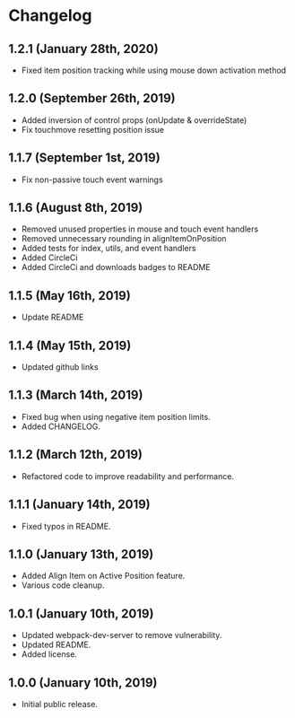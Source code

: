 # Changelog

## 1.2.1 (January 28th, 2020)

- Fixed item position tracking while using mouse down activation method

## 1.2.0 (September 26th, 2019)

- Added inversion of control props (onUpdate & overrideState)
- Fix touchmove resetting position issue

## 1.1.7 (September 1st, 2019)

- Fix non-passive touch event warnings

## 1.1.6 (August 8th, 2019)

- Removed unused properties in mouse and touch event handlers
- Removed unnecessary rounding in alignItemOnPosition
- Added tests for index, utils, and event handlers
- Added CircleCi
- Added CircleCi and downloads badges to README

## 1.1.5 (May 16th, 2019)

- Update README

## 1.1.4 (May 15th, 2019)

- Updated github links

## 1.1.3 (March 14th, 2019)

- Fixed bug when using negative item position limits.
- Added CHANGELOG.

## 1.1.2 (March 12th, 2019)

- Refactored code to improve readability and performance.

## 1.1.1 (January 14th, 2019)

- Fixed typos in README.

## 1.1.0 (January 13th, 2019)

- Added Align Item on Active Position feature.
- Various code cleanup.

## 1.0.1 (January 10th, 2019)

- Updated webpack-dev-server to remove vulnerability.
- Updated README.
- Added license.

## 1.0.0 (January 10th, 2019)

- Initial public release.
